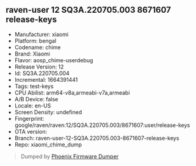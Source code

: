## raven-user 12 SQ3A.220705.003 8671607 release-keys
- Manufacturer: xiaomi
- Platform: bengal
- Codename: chime
- Brand: Xiaomi
- Flavor: aosp_chime-userdebug
- Release Version: 12
- Id: SQ3A.220705.004
- Incremental: 1664391441
- Tags: test-keys
- CPU Abilist: arm64-v8a,armeabi-v7a,armeabi
- A/B Device: false
- Locale: en-US
- Screen Density: undefined
- Fingerprint: google/raven/raven:12/SQ3A.220705.003/8671607:user/release-keys
- OTA version: 
- Branch: raven-user-12-SQ3A.220705.003-8671607-release-keys
- Repo: xiaomi_chime_dump


>Dumped by [Phoenix Firmware Dumper](https://github.com/DroidDumps/phoenix_firmware_dumper)

